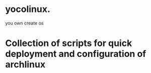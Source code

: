 # yocolinux.

you
own
create
os

# Collection of scripts for quick deployment and configuration of archlinux
